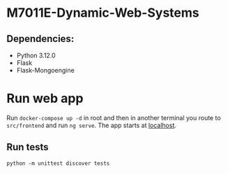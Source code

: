 # M7011E-Dynamic-Web-Systems


## Dependencies:
- Python 3.12.0 
- Flask
- Flask-Mongoengine

# Run web app
Run `docker-compose up -d` in root and then in another terminal you route to `src/frontend` and run `ng serve`.
The app starts at [localhost](http://localhost:4200/login).


## Run tests

    python -m unittest discover tests
